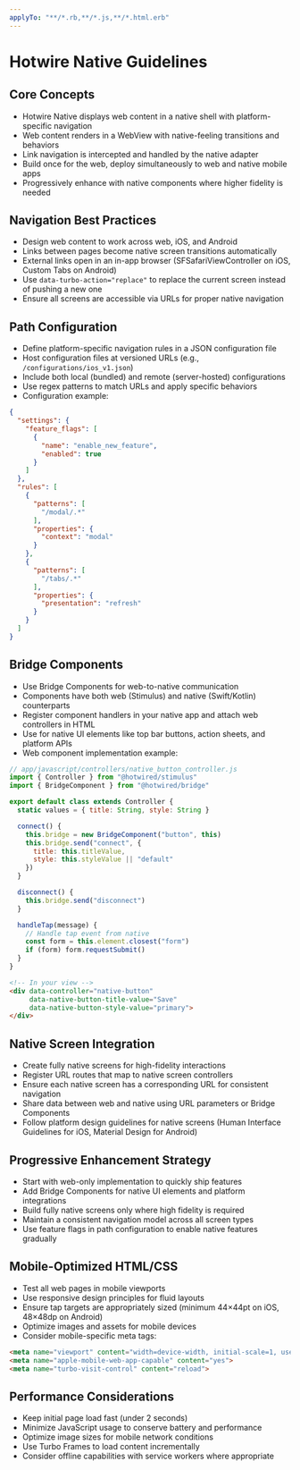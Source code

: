 ```yaml
---
applyTo: "**/*.rb,**/*.js,**/*.html.erb"
---
```

# Hotwire Native Guidelines

## Core Concepts
- Hotwire Native displays web content in a native shell with platform-specific navigation
- Web content renders in a WebView with native-feeling transitions and behaviors
- Link navigation is intercepted and handled by the native adapter
- Build once for the web, deploy simultaneously to web and native mobile apps
- Progressively enhance with native components where higher fidelity is needed

## Navigation Best Practices
- Design web content to work across web, iOS, and Android
- Links between pages become native screen transitions automatically
- External links open in an in-app browser (SFSafariViewController on iOS, Custom Tabs on Android)
- Use `data-turbo-action="replace"` to replace the current screen instead of pushing a new one
- Ensure all screens are accessible via URLs for proper native navigation

## Path Configuration
- Define platform-specific navigation rules in a JSON configuration file
- Host configuration files at versioned URLs (e.g., `/configurations/ios_v1.json`)
- Include both local (bundled) and remote (server-hosted) configurations
- Use regex patterns to match URLs and apply specific behaviors
- Configuration example:
```json
{
  "settings": {
    "feature_flags": [
      {
        "name": "enable_new_feature",
        "enabled": true
      }
    ]
  },
  "rules": [
    {
      "patterns": [
        "/modal/.*"
      ],
      "properties": {
        "context": "modal"
      }
    },
    {
      "patterns": [
        "/tabs/.*"
      ],
      "properties": {
        "presentation": "refresh"
      }
    }
  ]
}
```

## Bridge Components
- Use Bridge Components for web-to-native communication
- Components have both web (Stimulus) and native (Swift/Kotlin) counterparts
- Register component handlers in your native app and attach web controllers in HTML
- Use for native UI elements like top bar buttons, action sheets, and platform APIs
- Web component implementation example:

```javascript
// app/javascript/controllers/native_button_controller.js
import { Controller } from "@hotwired/stimulus"
import { BridgeComponent } from "@hotwired/bridge"

export default class extends Controller {
  static values = { title: String, style: String }

  connect() {
    this.bridge = new BridgeComponent("button", this)
    this.bridge.send("connect", {
      title: this.titleValue,
      style: this.styleValue || "default"
    })
  }

  disconnect() {
    this.bridge.send("disconnect")
  }

  handleTap(message) {
    // Handle tap event from native
    const form = this.element.closest("form")
    if (form) form.requestSubmit()
  }
}
```

```html
<!-- In your view -->
<div data-controller="native-button"
     data-native-button-title-value="Save"
     data-native-button-style-value="primary">
</div>
```

## Native Screen Integration
- Create fully native screens for high-fidelity interactions
- Register URL routes that map to native screen controllers
- Ensure each native screen has a corresponding URL for consistent navigation
- Share data between web and native using URL parameters or Bridge Components
- Follow platform design guidelines for native screens (Human Interface Guidelines for iOS, Material Design for Android)

## Progressive Enhancement Strategy
- Start with web-only implementation to quickly ship features
- Add Bridge Components for native UI elements and platform integrations
- Build fully native screens only where high fidelity is required
- Maintain a consistent navigation model across all screen types
- Use feature flags in path configuration to enable native features gradually

## Mobile-Optimized HTML/CSS
- Test all web pages in mobile viewports
- Use responsive design principles for fluid layouts
- Ensure tap targets are appropriately sized (minimum 44×44pt on iOS, 48×48dp on Android)
- Optimize images and assets for mobile devices
- Consider mobile-specific meta tags:
```html
<meta name="viewport" content="width=device-width, initial-scale=1, user-scalable=no">
<meta name="apple-mobile-web-app-capable" content="yes">
<meta name="turbo-visit-control" content="reload">
```

## Performance Considerations
- Keep initial page load fast (under 2 seconds)
- Minimize JavaScript usage to conserve battery and performance
- Optimize image sizes for mobile network conditions
- Use Turbo Frames to load content incrementally
- Consider offline capabilities with service workers where appropriate